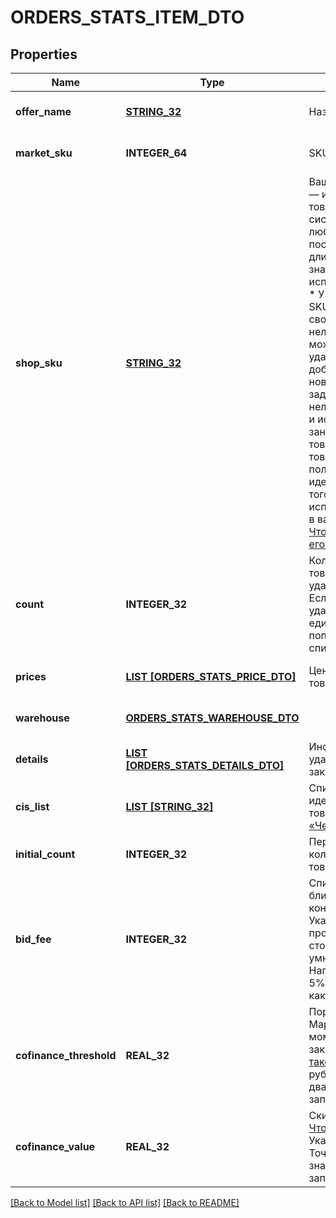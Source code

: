 # ORDERS_STATS_ITEM_DTO

## Properties
Name | Type | Description | Notes
------------ | ------------- | ------------- | -------------
**offer_name** | [**STRING_32**](STRING_32.md) | Название товара. | [optional] [default to null]
**market_sku** | **INTEGER_64** | SKU на Маркете. | [optional] [default to null]
**shop_sku** | [**STRING_32**](STRING_32.md) | Ваш SKU — идентификатор товара в вашей системе.  Разрешена любая последовательность длиной до 255 знаков.  Правила использования SKU:  * У каждого товара SKU должен быть свой.  * SKU товара нельзя менять — можно только удалить товар и добавить заново с новым SKU.  * Уже заданный SKU нельзя освободить и использовать заново для другого товара. Каждый товар должен получать новый идентификатор, до того никогда не использовавшийся в вашем каталоге.  [Что такое SKU и как его назначать](https://yandex.ru/support/marketplace/assortment/add/index.html#fields)  | [optional] [default to null]
**count** | **INTEGER_32** | Количество единиц товара с учетом удаленных единиц.  Если из заказа удалены все единицы товара, он попадет только в список &#x60;initialItems&#x60;.  | [optional] [default to null]
**prices** | [**LIST [ORDERS_STATS_PRICE_DTO]**](OrdersStatsPriceDTO.md) | Цена или скидки на товар. | [optional] [default to null]
**warehouse** | [**ORDERS_STATS_WAREHOUSE_DTO**](OrdersStatsWarehouseDTO.md) |  | [optional] [default to null]
**details** | [**LIST [ORDERS_STATS_DETAILS_DTO]**](OrdersStatsDetailsDTO.md) | Информация об удалении товара из заказа. | [optional] [default to null]
**cis_list** | [**LIST [STRING_32]**](STRING_32.md) | Список кодов идентификации товара [в системе «Честный ЗНАК»](https://честныйзнак.рф/). | [optional] [default to null]
**initial_count** | **INTEGER_32** | Первоначальное количество единиц товара. | [optional] [default to null]
**bid_fee** | **INTEGER_32** | Списанная ставка ближайшего конкурента.  Указывается в процентах от стоимости товара и умножается на 100. Например, ставка 5% обозначается как 500.  | [optional] [default to null]
**cofinance_threshold** | **REAL_32** | Порог для скидок с Маркетом на момент оформления заказа. [Что это такое?](https://yandex.ru/support/marketplace/marketing/smart-pricing.html#sponsored-discounts)  Указан в рублях. Точность — два знака после запятой.  | [optional] [default to null]
**cofinance_value** | **REAL_32** | Скидка с Маркетом. [Что это такое?](https://yandex.ru/support/marketplace/marketing/smart-pricing.html#sponsored-discounts)  Указана в рублях. Точность — два знака после запятой.  | [optional] [default to null]

[[Back to Model list]](../README.md#documentation-for-models) [[Back to API list]](../README.md#documentation-for-api-endpoints) [[Back to README]](../README.md)


